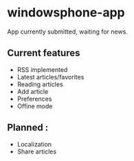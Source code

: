 windowsphone-app
================

App currently submitted, waiting for news.

Current features
----

* RSS implemented
* Latest articles/favorites
* Reading articles
* Add article
* Preferences
* Offine mode



Planned :
----
* Localization
* Share articles

